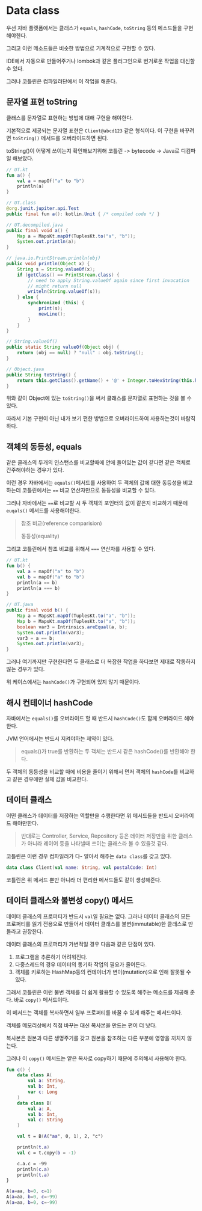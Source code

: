 # Data class

우선 자바 플랫폼에서는 클래스가 `equals`, `hashCode`, `toString` 등의 메소드들을 구현해야한다.

그리고 이런 메소드들은 비슷한 방법으로 기계적으로 구현할 수 있다.

IDE에서 자동으로 만들어주거나 lombok과 같은 플러그인으로 번거로운 작업을 대신할 수 있다.

그러나 코틀린은 컴파일러단에서 이 작업을 해준다.

## 문자열 표현 toString

클래스를 문자열로 표현하는 방법에 대해 구현을 해야한다.

기본적으로 제공되는 문자열 표현은 `Client@abcd123` 같은 형식이다. 이 구현을 바꾸려면 `toString()` 메서드를 오버라이드하면 된다.

toString()이 어떻게 쓰이는지 확인해보기위해 코틀린 -> bytecode -> Java로 디컴파일 해보았다.

```kotlin
// UT.kt
fun a() {
    val a = mapOf("a" to "b")
    println(a)
}
```

```java
// UT.class
@org.junit.jupiter.api.Test 
public final fun a(): kotlin.Unit { /* compiled code */ }
```

```java
// UT.decompiled.java
public final void a() {
    Map a = MapsKt.mapOf(TuplesKt.to("a", "b"));
    System.out.println(a);
}

// java.io.PrintStream.println(obj)
public void println(Object x) {
    String s = String.valueOf(x);
    if (getClass() == PrintStream.class) {
        // need to apply String.valueOf again since first invocation
        // might return null
        writeln(String.valueOf(s));
    } else {
        synchronized (this) {
            print(s);
            newLine();
        }
    }
}

// String.valueOf()
public static String valueOf(Object obj) {
    return (obj == null) ? "null" : obj.toString();
}

// Object.java
public String toString() {
	return this.getClass().getName() + '@' + Integer.toHexString(this.hashCode());
}
```

위와 같이 Object에 있는 `toString()`을 써서 클래스를 문자열로 표현하는 것을 볼 수 있다.

따라서 기본 구현이 아닌 내가 보기 편한 방법으로 오버라이드하여 사용하는것이 바람직하다.

## 객체의 동등성, equals

같은 클래스의 두개의 인스턴스를 비교할때에 안에 들어있는 값이 같다면 같은 객체로 간주해야하는 경우가 있다.

이런 경우 자바에서는 `equals()`메서드를 사용하여 두 객체의 값에 대한 동등성을 비교하는데 코틀린에서는 `==` 비교 연산자만으로 동등성을 비교할 수 있다.

그러나 자바에서는 `==`로 비교할 시 두 객체의 포인터의 값이 같은지 비교하기 때문에 `euqals()` 메서드를 사용해야한다.

> 참조 비교(reference comparision)
> 
> 동등성(equality)

그리고 코틀린에서 참조 비교를 위해서 `===` 연산자를 사용할 수 있다.

```kotlin
// UT.kt
fun b() {
    val a = mapOf("a" to "b")
    val b = mapOf("a" to "b")
    println(a == b)
    println(a === b)
}
```

```java
// UT.java
public final void b() {
    Map a = MapsKt.mapOf(TuplesKt.to("a", "b"));
    Map b = MapsKt.mapOf(TuplesKt.to("a", "b"));
    boolean var3 = Intrinsics.areEqual(a, b);
    System.out.println(var3);
    var3 = a == b;
    System.out.println(var3);
}
```

그러나 여기까지만 구현한다면 두 클래스로 더 복잡한 작업을 하다보면 제대로 작동하지 않는 경우가 있다.

위 케이스에서는 `hashCode()`가 구현되어 있지 않기 때문이다.

## 해시 컨테이너 hashCode

자바에서는 `equals()`를 오버라이드 할 때 반드시 `hashCode()`도 함께 오버라이드 해야한다.

JVM 언어에서는 반드시 지켜야하는 제약이 있다.
> equals()가 true를 반환하는 두 객체는 반드시 같은 hashCode()를 반환해야 한다.

두 객체의 동등성을 비교할 때에 비용을 줄이기 위해서 먼저 객체의 `hashCode`를 비교하고 같은 경우에만 실제 값을 비교한다.

## 데이터 클래스

어떤 클래스가 데이터를 저장하는 역할만을 수행한다면 위 메서드들을 반드시 오버라이드 해야만한다.

> 반대로는 Controller, Service, Repository 등은 데이터 저장만을 위한 클래스가 아니라 레이어 등을 나타낼때 쓰이는 클래스라 볼 수 있을것 같다.

코틀린은 이런 경우 컴파일러가 다- 알아서 해주는 `data class`를 갖고 있다.

```kotlin
data class Client(val name: String, val postalCode: Int)
```

코틀린은 위 메서드 뿐만 아니라 더 편리한 메서드들도 같이 생성해준다.

## 데이터 클래스와 불변성 copy() 메서드

데이터 클래스의 프로퍼티가 반드시 `val`일 필요는 없다. 그러나 데이터 클래스의 모든 프로퍼티를 읽기 전용으로 만들어서 데이터 클래스를 불변(immutable)한 클래스로 만들라고 권장한다.

데이터 클래스의 프로퍼티가 가변적일 경우 다음과 같은 단점이 있다.
1. 프로그램을 추론하기 어려워진다.
2. 다중스레드의 경우 데이터의 동기화 작업의 필요가 줄어든다.
3. 객체를 키로하는 HashMap등의 컨테이너가 변이(mutation)으로 인해 잘못될 수 있다.

그래서 코틀린은 이런 불변 객체를 더 쉽게 활용할 수 있도록 해주는 메소드를 제공해 준다. 바로 `copy()` 메서드이다.

이 메서드는 객체를 복사하면서 일부 프로퍼티를 바꿀 수 있게 해주는 메서드이다.

객체를 메모리상에서 직접 바꾸는 대신 복사본을 만드는 편이 더 낫다.

복사본은 원본과 다른 생명주기를 갖고 원본을 참조하는 다른 부분에 영향을 끼치지 않는다.

그러나 이 `copy()` 메서드는 얕은 복사로 copy하기 때문에 주의해서 사용해야 한다.

```kotlin
fun c() {
    data class A(
        val a: String,
        val b: Int,
        var c: Long
    )
    data class B(
        val a: A,
        val b: Int,
        val c: String
    )

    val t = B(A("aa", 0, 1), 2, "c")

    println(t.a)
    val c = t.copy(b = -1)

    c.a.c = -99
    println(c.a)
    println(t.a)
}

A(a=aa, b=0, c=1)
A(a=aa, b=0, c=-99)
A(a=aa, b=0, c=-99)
```
